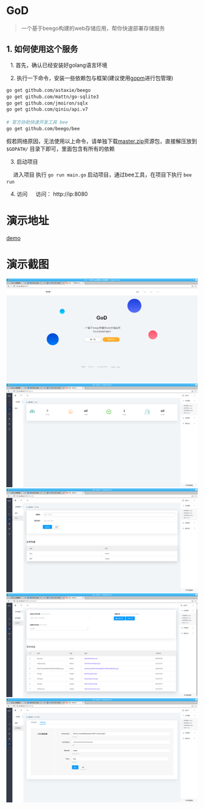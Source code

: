 # GoD

> 一个基于beego构建的web存储应用，帮你快速部署存储服务

##  1. 如何使用这个服务

&ensp; 1. 首先，确认已经安装好golang语言环境

&ensp; 2. 执行一下命令，安装一些依赖包与框架(建议使用[gopm](https://gopm.io/)进行包管理)

```bash
go get github.com/astaxie/beego
go get github.com/mattn/go-sqlite3
go get github.com/jmoiron/sqlx
go get github.com/qiniu/api.v7

# 官方协助快速开发工具 bee
go get github.com/beego/bee
```

假若网络原因，无法使用以上命令，请单独下载[master.zip](https://gitee.com/xuthus5/GoDisk/attach_files)资源包，直接解压放到 ```$GOPATH/``` 目录下即可，里面包含有所有的依赖

&ensp; 3. 启动项目

&ensp;&ensp; 进入项目 执行 ```go run main.go``` 启动项目，通过bee工具，在项目下执行 ```bee run```

&ensp; 4. 访问
&ensp;&ensp; 访问： http://ip:8080

# 演示地址

[demo](http://xblogs.cn:8080/login)

# 演示截图

![首页](./static/assets/img/preview/index.png)
![首页](./static/assets/img/preview/admin.png)
![首页](./static/assets/img/preview/classify.png)
![首页](./static/assets/img/preview/upload.png)
![首页](./static/assets/img/preview/qiniu.png)
